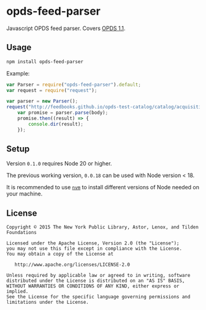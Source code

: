 # opds-feed-parser

Javascript OPDS feed parser. Covers [OPDS 1.1](http://opds-spec.org/specs/opds-catalog-1-1-20110627/).


## Usage

```sh
npm install opds-feed-parser
```

Example:
```js
var Parser = require("opds-feed-parser").default;
var request = require("request");

var parser = new Parser();
request("http://feedbooks.github.io/opds-test-catalog/catalog/acquisition/blocks.xml", (error, response, body) => {
    var promise = parser.parse(body);
    promise.then((result) => {
        console.dir(result);
    });
```

## Setup

Version `0.1.0` requires Node 20 or higher.

The previous working version, `0.0.18` can be used with Node version < 18.

It is recommended to use [`nvm`](https://github.com/nvm-sh/nvm) to install different versions of Node needed on your machine.


## License

```
Copyright © 2015 The New York Public Library, Astor, Lenox, and Tilden Foundations

Licensed under the Apache License, Version 2.0 (the "License");
you may not use this file except in compliance with the License.
You may obtain a copy of the License at

   http://www.apache.org/licenses/LICENSE-2.0

Unless required by applicable law or agreed to in writing, software
distributed under the License is distributed on an "AS IS" BASIS,
WITHOUT WARRANTIES OR CONDITIONS OF ANY KIND, either express or implied.
See the License for the specific language governing permissions and
limitations under the License.
```
